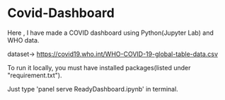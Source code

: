 # Covid-Dashboard
Here , I have made a COVID dashboard using Python(Jupyter Lab) and WHO data. 

dataset-> https://covid19.who.int/WHO-COVID-19-global-table-data.csv


To run it locally, you must have installed packages(listed under "requirement.txt").

Just type 'panel serve ReadyDashboard.ipynb' in terminal.
